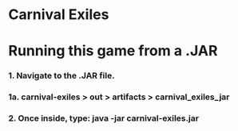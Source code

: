 # Carnival Exiles

# Running this game from a .JAR
### 1. Navigate to the .JAR file.
### 1a. carnival-exiles > out > artifacts > carnival_exiles_jar
### 2. Once inside, type: java -jar carnival-exiles.jar
